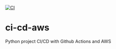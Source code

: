 [![CI](https://github.com/biswas/ci-cd-aws/actions/workflows/ci.yml/badge.svg)](https://github.com/biswas/ci-cd-aws/actions/workflows/ci.yml)
# ci-cd-aws
Python project CI/CD with Github Actions and AWS
